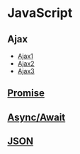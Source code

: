 # JavaScript

## Ajax

- [Ajax1](./Ajax1.md)
- [Ajax2](./Ajax2.md)
- [Ajax3](./Ajax3.md)

## [Promise](./Promise.md)

## [Async/Await](./Async-Await.md)

## [JSON](./JSON.md)
